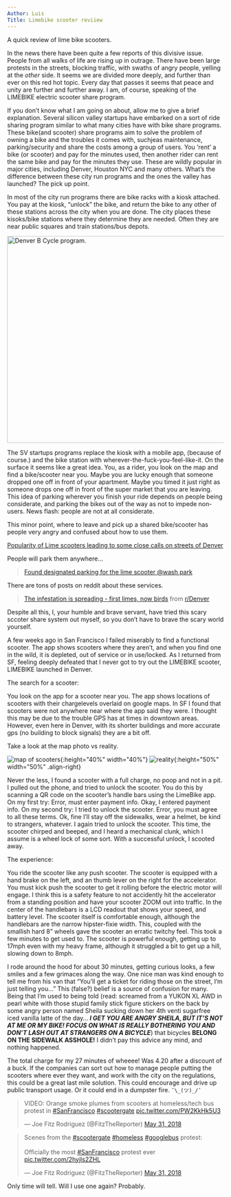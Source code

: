```yaml
---
Author: Luis
Title: Limebike scooter reviiew
---
```


A quick review of lime bike scooters.

In the news there have been quite a few reports of this divisive issue. People from all walks of life are rising up in outrage. There have been large protests in the streets, blocking traffic, with swaths of angry people, yelling at the *other* side. It seems we are divided more deeply, and further than ever on this red hot topic. Every day that passes it seems that peace and unity are further and further away. I am, of course, speaking of the LIMEBIKE electric scooter share program.

If you don’t know what I am going on about, allow me to give a brief explanation. Several silicon valley startups have embarked on a sort of ride sharing program similar to what many cities have with bike share programs. These bike(and scooter) share programs aim to solve the problem of owning a bike and the troubles it comes with, suchjeas maintenance, parking/security and share the costs among a group of users. You ‘rent’ a bike (or scooter) and pay for the minutes used, then another rider can rent the same bike and pay for the minutes they use. These are wildly popular in major cities, including Denver, Houston NYC and many others. What’s the difference between these city run programs and the ones the valley has launched? The pick up point.

In most of the city run programs there are bike racks with a kiosk attached. You pay at the kiosk, “unlock” the bike, and return the bike to any other of these stations across the city when you are done. The city places these kisoks/bike stations where they determine they are needed. Often they are near public squares and train stations/bus depots.

<a data-flickr-embed="true"  href="https://www.flickr.com/photos/altmania/4595655146" title="Denver B Cycle program."><img src="https://farm2.staticflickr.com/1226/4595655146_f4383849b9_z.jpg" width="640" height="480" alt="Denver B Cycle program."></a><script async src="//embedr.flickr.com/assets/client-code.js" charset="utf-8"></script>

 The SV startups programs replace the kiosk with a mobile app, (because of course.) and the bike station with wherever-the-fuck-you-feel-like-it.   On the surface it seems like a great idea. You, as a rider, you look on the map and find a bike/scooter near you. Maybe you are lucky enough that someone dropped one off in front of your apartment. Maybe you timed it just right as someone drops one off in front of the super market that  you are leaving. This idea of parking wherever you finish your ride depends on people being considerate, and parking the bikes out of the way as not to impede non-users. News flash: people are not at all considerate.


This minor point, where to leave and pick up a shared bike/scooter has people very angry and confused about how to use them.

[Popularity of Lime scooters leading to some close calls on streets of Denver](https://www.thedenverchannel.com/news/local-news/popularity-of-lime-scooters-leading-to-some-close-calls-on-streets-of-denver)

People will park them anywhere...


<blockquote class="imgur-embed-pub" lang="en" data-id="EKcpBPf"><a href="//imgur.com/EKcpBPf">Found designated parking for the lime scooter @wash park</a></blockquote><script async src="//s.imgur.com/min/embed.js" charset="utf-8"></script>


There are tons of posts on reddit about these services.


<blockquote class="reddit-card" data-card-created="1527964713"><a href="https://www.reddit.com/r/Denver/comments/8nxfmh/the_infestation_is_spreading_first_limes_now_birds/">The infestation is spreading - first limes, now birds</a> from <a href="http://www.reddit.com/r/Denver">r/Denver</a></blockquote>
<script async src="//embed.redditmedia.com/widgets/platform.js" charset="UTF-8"></script>


Despite all this, I, your humble and brave servant, have tried this scary sccoter share system out myself, so you don’t have to brave the scary world yourself.

A few weeks ago in San Francisco I failed miserably to find a functional scooter. The app shows scooters where they aren’t, and when you find one in the wild, it is depleted, out of service or in use/locked. As I returned from SF, feeling deeply defeated that I never got to try out the LIMEBIKE scooter, LIMEBIKE launched in Denver.

The search for a scooter:

You look on the app for a scooter near you. The app shows locations of scooters with their chargelevels overlaid on google maps. In SF I found that scooters were not anywhere near where the app said they were. I thought this may be due to the trouble GPS has at times in downtown areas. However, even here in Denver, with its shorter buildings and more accurate gps (no building to block signals) they are a bit off.

Take a look at the map photo vs reality.

 ![map of scooters]({{site.baseurl}}/assets/images/limebike-map-1.png "map of scooters near me"){:height="40%" width="40%"} ![reality]({{site.baseurl}}/assets/images/limebike-scooters.jpg "photo of scooters"){:height="50%" width="50%" .align-right}

Never the less, I found a scooter with a full charge, no poop and not in a pit.  I pulled out the phone, and tried to unlock the scooter. You do this by scanning a QR code on the scooter’s handle bars using the LimeBike app. On my first try: Error, must enter payment info. Okay, I entered payment info. On my second try: I tried to unlock the scooter. Error, you must agree to all these terms. Ok, fine I’ll stay off the sidewalks, wear a helmet, be kind to strangers, whatever. I again tried to unlock the scooter. This time, the scooter chirped and beeped, and I heard a mechanical clunk, which I assume is a wheel lock of some sort. With a successful unlock, I scooted away.

The experience:

You ride the scooter like any push scooter. The scooter is equipped with a hand brake on the left, and an thumb lever on the right for the accelerator. You must kick push the scooter to get it rolling before the electric motor will engage. I think this is a safety feature to not accidently hit the accelerator from a standing position and have your scooter ZOOM out into traffic. In the center of the handlebars is a LCD readout that shows your speed, and battery level. The scooter itself is comfortable enough, although the handlebars are the narrow hipster-fixie width. This, coupled with the smallish hard 8” wheels gave the scooter an erratic twitchy feel. This took a few minutes to get used to. The scooter is powerful enough, getting up to 17mph even with my heavy frame, although it struggled a bit to get up a hill, slowing down to 8mph.

I rode around the hood for about 30 minutes, getting curious looks, a few smiles and a few grimaces along the way. One nice man was kind enough to tell me from his van that “You’ll get a ticket for riding those on the street, I’m just telling you…” This (false?) belief is a source of confusion for many. Being that I’m used to being told (read: screamed from a YUKON XL AWD in pearl white with those stupid family stick figure stickers on the back by some angry person named Sheila sucking down her 4th venti sugarfree iced vanilla latte of the day… **_I GET YOU ARE ANGRY SHEILA, BUT IT’S NOT AT ME OR MY BIKE! FOCUS ON WHAT IS REALLY BOTHERING YOU AND DON’T LASH OUT AT STRANGERS ON A BICYCLE_**) that bicycles **BELONG ON THE SIDEWALK ASSHOLE!** I didn’t pay this advice any mind, and nothing happened.

The total charge for my 27 minutes of wheeee! Was 4.20 after a discount of a buck. If the companies can sort out how to manage people putting the scooters where ever they want, and work with the city on the regulations, this could be a great last mile solution. This could encourage and drive up public transport usage. Or it could end in a dumpster fire.
`¯\_(ツ)_/¯`

<blockquote class="twitter-tweet" data-lang="en"><p lang="en" dir="ltr">VIDEO: Orange smoke plumes from scooters at homeless/tech bus protest in <a href="https://twitter.com/hashtag/SanFrancisco?src=hash&amp;ref_src=twsrc%5Etfw">#SanFrancisco</a> <a href="https://twitter.com/hashtag/scootergate?src=hash&amp;ref_src=twsrc%5Etfw">#scootergate</a> <a href="https://t.co/PW2KkHk5U3">pic.twitter.com/PW2KkHk5U3</a></p>&mdash; Joe Fitz Rodriguez (@FitzTheReporter) <a href="https://twitter.com/FitzTheReporter/status/1002221576366911488?ref_src=twsrc%5Etfw">May 31, 2018</a></blockquote>
<script async src="https://platform.twitter.com/widgets.js" charset="utf-8"></script>


<blockquote class="twitter-tweet" data-lang="en"><p lang="en" dir="ltr">Scenes from the <a href="https://twitter.com/hashtag/scootergate?src=hash&amp;ref_src=twsrc%5Etfw">#scootergate</a> <a href="https://twitter.com/hashtag/homeless?src=hash&amp;ref_src=twsrc%5Etfw">#homeless</a> <a href="https://twitter.com/hashtag/googlebus?src=hash&amp;ref_src=twsrc%5Etfw">#googlebus</a> protest: <br><br>Officially the most <a href="https://twitter.com/hashtag/SanFrancisco?src=hash&amp;ref_src=twsrc%5Etfw">#SanFrancisco</a> protest ever <a href="https://t.co/2hyjls2ZHL">pic.twitter.com/2hyjls2ZHL</a></p>&mdash; Joe Fitz Rodriguez (@FitzTheReporter) <a href="https://twitter.com/FitzTheReporter/status/1002231095230803968?ref_src=twsrc%5Etfw">May 31, 2018</a></blockquote>
<script async src="https://platform.twitter.com/widgets.js" charset="utf-8"></script>




 Only time will tell. Will I use one again? Probably.
